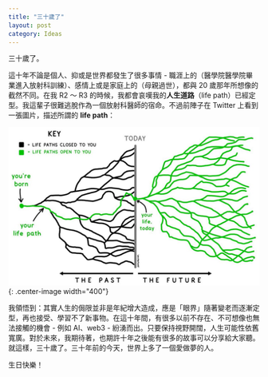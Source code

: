 ```yaml
---
title: "三十歲了"
layout: post
category: Ideas
---
```


三十歲了。

這十年不論是個人、抑或是世界都發生了很多事情 - 職涯上的（醫學院醫學院畢業進入放射科訓練）、感情上或是家庭上的（母親過世），都與 20 歲那年所想像的截然不同。在我 R2 ～ R3 的時候，我都會哀嘆我的**人生道路**（life path）已經定型。我這輩子很難逃脫作為一個放射科醫師的宿命。不過前陣子在 Twitter 上看到一張圖片，描述所謂的 **life path**：

![Future](/assets/img/blog-future.jpeg){: .center-image width="400"}

我領悟到：其實人生的侷限並非是年紀增大造成，應是「眼界」隨著變老而逐漸定型，再也接受、學習不了新事物。在這十年間，有很多以前不存在、不可想像也無法接觸的機會 - 例如 AI、web3 - 紛湧而出。只要保持視野開闊，人生可能性依舊寬廣。對於未來，我期待著，也期許十年之後能有很多的故事可以分享給大家聽。就這樣，三十歲了。三十年前的今天，世界上多了一個愛做夢的人。

生日快樂！